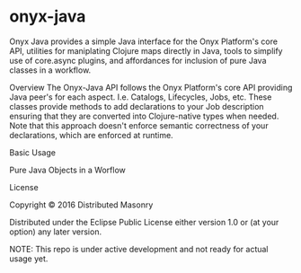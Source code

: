 # onyx-java

Onyx Java provides a simple Java interface for the Onyx Platform's core API, utilities for maniplating Clojure maps directly in Java, tools to simplify use of core.async plugins, and affordances for inclusion of pure Java classes in a workflow.   

 Overview 
The Onyx-Java API follows the Onyx Platform's core API providing Java peer's for each aspect. I.e. Catalogs, Lifecycles, Jobs, etc.
These classes provide methods to add declarations to your Job description ensuring that they are converted into Clojure-native types when needed.  Note that this approach doesn't enforce semantic correctness of your declarations, which are enforced at runtime.

 Basic Usage


 Pure Java Objects in a Worflow


 License

Copyright © 2016 Distributed Masonry

Distributed under the Eclipse Public License either version 1.0 or (at
your option) any later version.


NOTE: This repo is under active development and not ready for actual usage yet.

